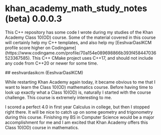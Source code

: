 # khan_academy_math_study_notes (beta) 0.0.0.3
<p>This C++ repository has some code I wrote during my studies of the Khan Academy Class 10(OD) course.
Some of the material covered in this course will certainly help my C++ templates, and also help my [EeshvarDasIKCM profile score higher on Codingame](https://www.codingame.com/profile/70a154e089698866b393f458447036523367585).
This C++ CMake project uses C++17, and should not include any code from C++20 or newer for some time.</p>
## eeshvardasikcm (EeshvarDasIKCM)
<p>While restarting Khan Academy again today, it became obvious to me that I want to learn the Class 10(OD) mathematics course.
Before having time to look up exactly what a Class 10(OD) is, naturally I started with the course challenge.
This course is extremely interesting to me.</p>
<p>I scored a perfect 4.0 in first year Calculus in college, but then I stopped right there.
It will be nice to catch up on some geometry and trigonometry during this course.
Finishing my BS in Computer Science would be a major accomplishment for me and I am excited that Khan Academy offers this Class 10(OD) course in mathematics.</p>